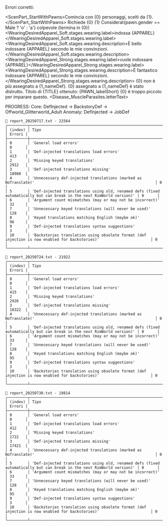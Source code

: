 Errori corretti:

<!-- EN: Start with {0} people. -->
<ScenPart_StartWithPawns>Comincia con {0} personaggi, scelti da {1}.</ScenPart_StartWithPawns>
<BillRequires>Richiede {0} {1}</BillRequires>
<ConsideredGuilty>Considerat{pawn.gender == Male ? 'o' : 'a'} colpevole (termina in {0})</ConsideredGuilty>
<WearingDesiredApparel_Soft.stages.wearing.label>indossa {APPAREL}</WearingDesiredApparel_Soft.stages.wearing.label>
<WearingDesiredApparel_Soft.stages.wearing.description>È bello indossare {APPAREL} secondo le mie convinzioni.</WearingDesiredApparel_Soft.stages.wearing.description>
<WearingDesiredApparel_Strong.stages.wearing.label>vuole indossare {APPAREL}</WearingDesiredApparel_Strong.stages.wearing.label>
<WearingDesiredApparel_Strong.stages.wearing.description>È fantastico indossare {APPAREL} secondo le mie convinzioni.</WearingDesiredApparel_Strong.stages.wearing.description>
<MessageBedLostAssignment>{0} non è più assegnato a {1_nameDef}.</MessageBedLostAssignment>
<MessageBedDestroyed>{0} assegnato a {1_nameDef} è stato distrutto.</MessageBedDestroyed>
<LetterLabelGainedRoyalTitle>Titolo di {TITLE} ottenuto: {PAWN_labelShort}</LetterLabelGainedRoyalTitle>
<CannotTrainTooSmall>{0} è troppo piccolo per imparare questo.</CannotTrainTooSmall>
<Disease_MuscleParasites.letterText>

PROGRESS:
Core:       DefInjected ->  BackstoryDef    -> Offworld_Glitterworld_Adult
Anomaly:    DefInjected ->  JobDef  

```
📄 report_20250717.txt - 22564
┌─────────┬──────────────────────────────────────────────────────────────────────────────────────────────────────────────────────┬────────┐
│ (index) │ Tipo                                                                                                                 │ Errori │
├─────────┼──────────────────────────────────────────────────────────────────────────────────────────────────────────────────────┼────────┤
│ 0       │ 'General load errors'                                                                                                │ 0      │
│ 1       │ 'Def-injected translations load errors'                                                                              │ 413    │
│ 2       │ 'Missing keyed translations'                                                                                         │ 2912   │
│ 3       │ 'Def-injected translations missing'                                                                                  │ 18980  │
│ 4       │ 'Unnecessary def-injected translations (marked as NoTranslate)'                                                      │ 0      │
│ 5       │ 'Def-injected translations using old, renamed defs (fixed automatically but can break in the next RimWorld version)' │ 0      │
│ 6       │ 'Argument count mismatches (may or may not be incorrect)'                                                            │ 32     │
│ 7       │ 'Unnecessary keyed translations (will never be used)'                                                                │ 128    │
│ 8       │ 'Keyed translations matching English (maybe ok)'                                                                     │ 96     │
│ 9       │ 'Def-injected translations syntax suggestions'                                                                       │ 3      │
│ 10      │ 'Backstories translation using obsolete format (def injection is now enabled for backstories)'                       │ 0      │
└─────────┴──────────────────────────────────────────────────────────────────────────────────────────────────────────────────────┴────────┘

📄 report_20250724.txt - 21922
┌─────────┬──────────────────────────────────────────────────────────────────────────────────────────────────────────────────────┬────────┐
│ (index) │ Tipo                                                                                                                 │ Errori │
├─────────┼──────────────────────────────────────────────────────────────────────────────────────────────────────────────────────┼────────┤
│ 0       │ 'General load errors'                                                                                                │ 0      │
│ 1       │ 'Def-injected translations load errors'                                                                              │ 415    │
│ 2       │ 'Missing keyed translations'                                                                                         │ 2926   │
│ 3       │ 'Def-injected translations missing'                                                                                  │ 18322  │
│ 4       │ 'Unnecessary def-injected translations (marked as NoTranslate)'                                                      │ 0      │
│ 5       │ 'Def-injected translations using old, renamed defs (fixed automatically but can break in the next RimWorld version)' │ 0      │
│ 6       │ 'Argument count mismatches (may or may not be incorrect)'                                                            │ 33     │
│ 7       │ 'Unnecessary keyed translations (will never be used)'                                                                │ 128    │
│ 8       │ 'Keyed translations matching English (maybe ok)'                                                                     │ 95     │
│ 9       │ 'Def-injected translations syntax suggestions'                                                                       │ 3      │
│ 10      │ 'Backstories translation using obsolete format (def injection is now enabled for backstories)'                       │ 0      │
└─────────┴──────────────────────────────────────────────────────────────────────────────────────────────────────────────────────┴────────┘

📄 report_20250730.txt - 19814
┌─────────┬──────────────────────────────────────────────────────────────────────────────────────────────────────────────────────┬────────┐
│ (index) │ Tipo                                                                                                                 │ Errori │
├─────────┼──────────────────────────────────────────────────────────────────────────────────────────────────────────────────────┼────────┤
│ 0       │ 'General load errors'                                                                                                │ 0      │
│ 1       │ 'Def-injected translations load errors'                                                                              │ 412    │
│ 2       │ 'Missing keyed translations'                                                                                         │ 1722   │
│ 3       │ 'Def-injected translations missing'                                                                                  │ 17421  │
│ 4       │ 'Unnecessary def-injected translations (marked as NoTranslate)'                                                      │ 0      │
│ 5       │ 'Def-injected translations using old, renamed defs (fixed automatically but can break in the next RimWorld version)' │ 0      │
│ 6       │ 'Argument count mismatches (may or may not be incorrect)'                                                            │ 33     │
│ 7       │ 'Unnecessary keyed translations (will never be used)'                                                                │ 128    │
│ 8       │ 'Keyed translations matching English (maybe ok)'                                                                     │ 95     │
│ 9       │ 'Def-injected translations syntax suggestions'                                                                       │ 3      │
│ 10      │ 'Backstories translation using obsolete format (def injection is now enabled for backstories)'                       │ 0      │
└─────────┴──────────────────────────────────────────────────────────────────────────────────────────────────────────────────────┴────────┘

```